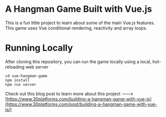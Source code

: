 # A Hangman Game Built with Vue.js

This is a fun little project to learn about some of the main Vue.js features. This game uses Vue conditional rendering, reactivity and array loops.

# Running Locally

After cloning this repository, you can run the game locally using a local, hot-reloading web server

```
cd vue-hangman-game
npm install
npm run server
```

Check out this blog post to learn more about this project ---> [https://www.30platforms.com/building-a-hangman-game-with-vue-js](https://www.30platforms.com/post/building-a-hangman-game-with-vue-js/)
